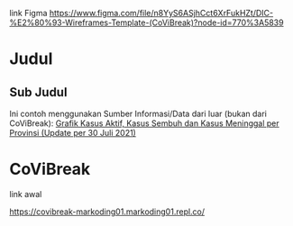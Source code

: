link Figma
https://www.figma.com/file/n8YyS6ASjhCct6XrFukHZt/DIC-%E2%80%93-Wireframes-Template-(CoViBreak)?node-id=770%3A5839
# Judul
## Sub Judul

Ini contoh menggunakan Sumber Informasi/Data dari luar (bukan dari CoViBreak):
[Grafik Kasus Aktif, Kasus Sembuh dan Kasus Meninggal per Provinsi (Update per 30 Juli 2021)](https://covid19.go.id/berita/grafik-kasus-aktif-kasus-sembuh-dan-kasus-meninggal-provinsi-update-30-juli-2021)

# CoViBreak

link awal

https://covibreak-markoding01.markoding01.repl.co/